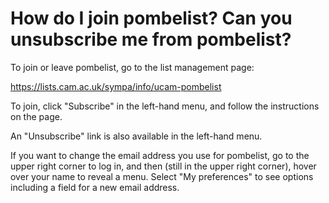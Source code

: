 # How do I join pombelist? Can you unsubscribe me from pombelist?
<!-- pombase_categories: Community -->

To join or leave pombelist, go to the list management page:

https://lists.cam.ac.uk/sympa/info/ucam-pombelist

To join, click "Subscribe" in the left-hand menu, and follow the
instructions on the page.

An "Unsubscribe" link is also available in the left-hand menu.

If you want to change the email address you use for pombelist, go to
the upper right corner to log in, and then (still in the upper right
corner), hover over your name to reveal a menu. Select "My
preferences" to see options including a field for a new email address.
